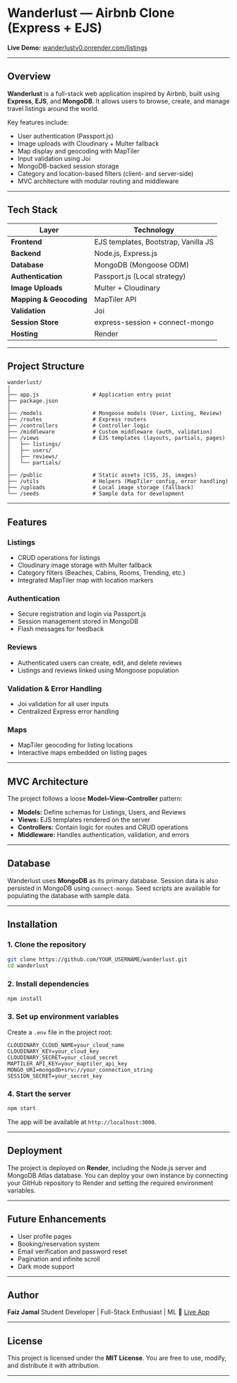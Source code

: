 

# Wanderlust — Airbnb Clone (Express + EJS)

**Live Demo:** [wanderlustv0.onrender.com/listings](https://wanderlustv0.onrender.com/listings)

---

## Overview

**Wanderlust** is a full-stack web application inspired by Airbnb, built using **Express**, **EJS**, and **MongoDB**.
It allows users to browse, create, and manage travel listings around the world.

Key features include:

* User authentication (Passport.js)
* Image uploads with Cloudinary + Multer fallback
* Map display and geocoding with MapTiler
* Input validation using Joi
* MongoDB-backed session storage
* Category and location-based filters (client- and server-side)
* MVC architecture with modular routing and middleware

---

## Tech Stack

| Layer                   | Technology                           |
| ----------------------- | ------------------------------------ |
| **Frontend**            | EJS templates, Bootstrap, Vanilla JS |
| **Backend**             | Node.js, Express.js                  |
| **Database**            | MongoDB (Mongoose ODM)               |
| **Authentication**      | Passport.js (Local strategy)         |
| **Image Uploads**       | Multer + Cloudinary                  |
| **Mapping & Geocoding** | MapTiler API                         |
| **Validation**          | Joi                                  |
| **Session Store**       | express-session + connect-mongo      |
| **Hosting**             | Render                               |

---

## Project Structure

```
wanderlust/
│
├── app.js                 # Application entry point
├── package.json
│
├── /models                # Mongoose models (User, Listing, Review)
├── /routes                # Express routers
├── /controllers           # Controller logic
├── /middleware            # Custom middleware (auth, validation)
├── /views                 # EJS templates (layouts, partials, pages)
│   ├── listings/
│   ├── users/
│   ├── reviews/
│   └── partials/
│
├── /public                # Static assets (CSS, JS, images)
├── /utils                 # Helpers (MapTiler config, error handling)
├── /uploads               # Local image storage (fallback)
└── /seeds                 # Sample data for development
```

---

## Features

### Listings

* CRUD operations for listings
* Cloudinary image storage with Multer fallback
* Category filters (Beaches, Cabins, Rooms, Trending, etc.)
* Integrated MapTiler map with location markers

### Authentication

* Secure registration and login via Passport.js
* Session management stored in MongoDB
* Flash messages for feedback

### Reviews

* Authenticated users can create, edit, and delete reviews
* Listings and reviews linked using Mongoose population

### Validation & Error Handling

* Joi validation for all user inputs
* Centralized Express error handling

### Maps

* MapTiler geocoding for listing locations
* Interactive maps embedded on listing pages

---

## MVC Architecture

The project follows a loose **Model–View–Controller** pattern:

* **Models:** Define schemas for Listings, Users, and Reviews
* **Views:** EJS templates rendered on the server
* **Controllers:** Contain logic for routes and CRUD operations
* **Middleware:** Handles authentication, validation, and errors

---

## Database

Wanderlust uses **MongoDB** as its primary database.
Session data is also persisted in MongoDB using `connect-mongo`.
Seed scripts are available for populating the database with sample data.

---

## Installation

### 1. Clone the repository

```bash
git clone https://github.com/YOUR_USERNAME/wanderlust.git
cd wanderlust
```

### 2. Install dependencies

```bash
npm install
```

### 3. Set up environment variables

Create a `.env` file in the project root:

```env
CLOUDINARY_CLOUD_NAME=your_cloud_name
CLOUDINARY_KEY=your_cloud_key
CLOUDINARY_SECRET=your_cloud_secret
MAPTILER_API_KEY=your_maptiler_api_key
MONGO_URI=mongodb+srv://your_connection_string
SESSION_SECRET=your_secret_key
```

### 4. Start the server

```bash
npm start
```

The app will be available at `http://localhost:3000`.

---

## Deployment

The project is deployed on **Render**, including the Node.js server and MongoDB Atlas database.
You can deploy your own instance by connecting your GitHub repository to Render and setting the required environment variables.

---

## Future Enhancements

* User profile pages
* Booking/reservation system
* Email verification and password reset
* Pagination and infinite scroll
* Dark mode support

---

## Author

**Faiz Jamal**
Student Developer | Full-Stack Enthusiast | ML
🔗 [Live App](https://wanderlustv0.onrender.com/listings)

---

## License

This project is licensed under the **MIT License**.
You are free to use, modify, and distribute it with attribution.

---
